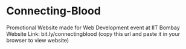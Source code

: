 # Connecting-Blood
Promotional Website made for Web Development event at IIT Bombay<br>
Website Link: bit.ly/connectingblood (copy this url and paste it in your browser to view website)
